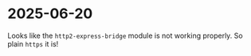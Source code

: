 # 2025-06-20

Looks like the `http2-express-bridge` module is not working properly. So plain `https` it is!
